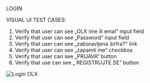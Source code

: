 LOGIN

VISUAL UI TEST CASES:

1.	Verify that user can see „OLX ime ili emal“ input field
2.	Verify that user can see „Password“ input field
3.	Verify that user can see „zaboravljena širfra?“ link
4.	Verify that user can see „zapamti me“ checkbox
5.	Verify that user can see „PRIJAVA“ button
6.	Verify that use can see „ REGISTRUJTE SE“ button 

![Login OLX](https://user-images.githubusercontent.com/121490682/220731994-12eb7406-6e4d-414d-b882-13f8986fa706.jpg)
